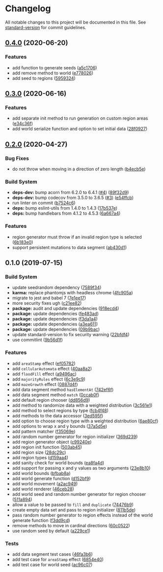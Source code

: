 # Changelog

All notable changes to this project will be documented in this file. See [standard-version](https://github.com/conventional-changelog/standard-version) for commit guidelines.

## [0.4.0](https://github.com/jsalis/solaire/compare/v0.3.0...v0.4.0) (2020-06-20)


### Features

* add function to generate seeds ([a5c1706](https://github.com/jsalis/solaire/commit/a5c1706))
* add remove method to world ([e778026](https://github.com/jsalis/solaire/commit/e778026))
* add seed to regions ([5959324](https://github.com/jsalis/solaire/commit/5959324))



## [0.3.0](https://github.com/jsalis/solaire/compare/v0.2.0...v0.3.0) (2020-06-16)


### Features

* add separate init method to run generation on custom region areas ([e34c36f](https://github.com/jsalis/solaire/commit/e34c36f))
* add world serialize function and option to set initial data ([28f0927](https://github.com/jsalis/solaire/commit/28f0927))



## [0.2.0](https://github.com/jsalis/solaire/compare/v0.1.0...v0.2.0) (2020-04-27)


### Bug Fixes

* do not throw when moving in a direction of zero length ([b4ecb5e](https://github.com/jsalis/solaire/commit/b4ecb5e))


### Build System

* **deps-dev:** bump acorn from 6.2.0 to 6.4.1 ([#4](https://github.com/jsalis/solaire/issues/4)) ([89f32d9](https://github.com/jsalis/solaire/commit/89f32d9))
* **deps-dev:** bump codecov from 3.5.0 to 3.6.5 ([#3](https://github.com/jsalis/solaire/issues/3)) ([e54ffcb](https://github.com/jsalis/solaire/commit/e54ffcb))
* run linter on commit ([b7524c6](https://github.com/jsalis/solaire/commit/b7524c6))
* **deps:** bump eslint-utils from 1.4.0 to 1.4.3 ([17b537e](https://github.com/jsalis/solaire/commit/17b537e))
* **deps:** bump handlebars from 4.1.2 to 4.5.3 ([6a667a4](https://github.com/jsalis/solaire/commit/6a667a4))


### Features

* region generator must throw if an invalid region type is selected ([6b183e0](https://github.com/jsalis/solaire/commit/6b183e0))
* support persistent mutations to data segment ([ab430d1](https://github.com/jsalis/solaire/commit/ab430d1))



## 0.1.0 (2019-07-15)


### Build System

* update seedrandom dependency ([7589f34](https://github.com/jsalis/solaire/commit/7589f34))
* **karma:** replace phantomjs with headless chrome ([4fc905a](https://github.com/jsalis/solaire/commit/4fc905a))
* migrate to jest and babel 7 ([7e1ee17](https://github.com/jsalis/solaire/commit/7e1ee17))
* more security fixes ugh ([c21ee82](https://github.com/jsalis/solaire/commit/c21ee82))
* **package:** audit and update dependencies ([918ecd4](https://github.com/jsalis/solaire/commit/918ecd4))
* **package:** update dependencies ([fe483ad](https://github.com/jsalis/solaire/commit/fe483ad))
* **package:** update dependencies ([f3da1a4](https://github.com/jsalis/solaire/commit/f3da1a4))
* **package:** update dependencies ([a3ea611](https://github.com/jsalis/solaire/commit/a3ea611))
* **package:** update dependencies ([09b9bac](https://github.com/jsalis/solaire/commit/09b9bac))
* update standard-version to fix security warning ([22bfdf4](https://github.com/jsalis/solaire/commit/22bfdf4))
* use commitlint ([9b56d1f](https://github.com/jsalis/solaire/commit/9b56d1f))


### Features

* add `areaStamp` effect ([ef05782](https://github.com/jsalis/solaire/commit/ef05782))
* add `cellularAutomata` effect ([40aa8a2](https://github.com/jsalis/solaire/commit/40aa8a2))
* add `floodFill` effect ([a9496ac](https://github.com/jsalis/solaire/commit/a9496ac))
* add `majorityRules` effect ([6c3e9c9](https://github.com/jsalis/solaire/commit/6c3e9c9))
* add `mazeGrowth` effect ([0887d4f](https://github.com/jsalis/solaire/commit/0887d4f))
* add data segment method `hasElementAt` ([742ef6f](https://github.com/jsalis/solaire/commit/742ef6f))
* add data segment method `match` ([0ccab0f](https://github.com/jsalis/solaire/commit/0ccab0f))
* add default region chooser ([dd856d9](https://github.com/jsalis/solaire/commit/dd856d9))
* add method to randomize data with a weighted distribution ([3c561e1](https://github.com/jsalis/solaire/commit/3c561e1))
* add method to select regions by type ([fcb4f48](https://github.com/jsalis/solaire/commit/fcb4f48))
* add methods to the data accessor ([3ed595f](https://github.com/jsalis/solaire/commit/3ed595f))
* add option to choose region type with a weighted distribution ([6ae80cf](https://github.com/jsalis/solaire/commit/6ae80cf))
* add options to wrap x and y bounds ([37a5d5e](https://github.com/jsalis/solaire/commit/37a5d5e))
* add pattern matcher ([f35069e](https://github.com/jsalis/solaire/commit/f35069e))
* add random number generator for region initializer ([369d239](https://github.com/jsalis/solaire/commit/369d239))
* add region generator object ([c99240e](https://github.com/jsalis/solaire/commit/c99240e))
* add region init function ([503ab45](https://github.com/jsalis/solaire/commit/503ab45))
* add region size ([28dc29c](https://github.com/jsalis/solaire/commit/28dc29c))
* add region types ([d159aa4](https://github.com/jsalis/solaire/commit/d159aa4))
* add sanity check for world bounds ([ea8fa4d](https://github.com/jsalis/solaire/commit/ea8fa4d))
* add support for passing x and y values as two arguments ([23e8b10](https://github.com/jsalis/solaire/commit/23e8b10))
* add world bounds ([bfbab8a](https://github.com/jsalis/solaire/commit/bfbab8a))
* add world generate function ([d152bf9](https://github.com/jsalis/solaire/commit/d152bf9))
* add world movement ([a2ac949](https://github.com/jsalis/solaire/commit/a2ac949))
* add world renderer ([46ceb28](https://github.com/jsalis/solaire/commit/46ceb28))
* add world seed and random number generator for region chooser ([511a894](https://github.com/jsalis/solaire/commit/511a894))
* allow a value to be passed to `fill` and `duplicate` ([74476b9](https://github.com/jsalis/solaire/commit/74476b9))
* create empty data set and pass to region initializer ([811b5de](https://github.com/jsalis/solaire/commit/811b5de))
* pass random number generator to region effects instead of the world generate function ([f3dd9cd](https://github.com/jsalis/solaire/commit/f3dd9cd))
* remove methods to move in cardinal directions ([60c0522](https://github.com/jsalis/solaire/commit/60c0522))
* use random seed by default ([a229ce1](https://github.com/jsalis/solaire/commit/a229ce1))


### Tests

* add data segment test cases ([46fa3b6](https://github.com/jsalis/solaire/commit/46fa3b6))
* add test case for `areaStamp` effect ([6854e40](https://github.com/jsalis/solaire/commit/6854e40))
* add test case for world seed ([ac96c07](https://github.com/jsalis/solaire/commit/ac96c07))
